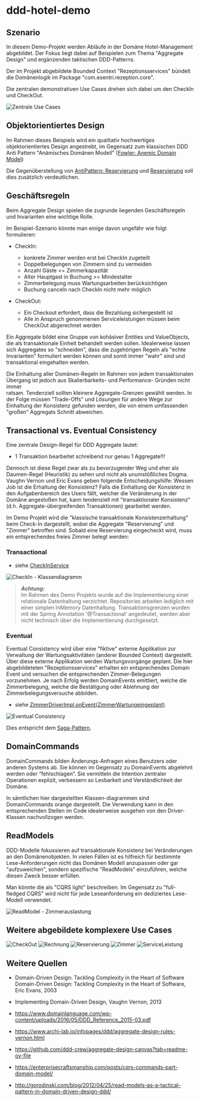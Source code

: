 # ddd-hotel-demo

## Szenario

In diesem Demo-Projekt werden Abläufe in der Domäne Hotel-Management abgebildet.
Der Fokus liegt dabei auf Beispielen zum Thema "Aggregate Design" und ergänzenden taktischen DDD-Patterns.

Der im Projekt abgebildete Bounded Context "Rezeptionsservices" bündelt die Domänenlogik 
im Package "<a ref="./src/main/java/com/esentri/rezeption/core">com.esentri.rezeption.core</a>".

Die zentralen demonstrativen Use Cases drehen sich dabei um den CheckIn und CheckOut.

![Zentrale Use Cases](./images/rezeptionsservices.png "Zentrale Use Cases")

## Objektorientiertes Design

Im Rahmen dieses Beispiels wird ein qualitativ hochwertiges objektorientiertes Design angestrebt, im Gegensatz zum 
klassischen DDD Anti Pattern "Anämisches Domänen Modell" ([Fowler: Anemic Domain Model](https://martinfowler.com/bliki/AnemicDomainModel.html))

Die Gegenüberstellung von [AntiPattern: Reservierung](./src/test/java/antipattern/Reservierung.java)
und [Reservierung](./src/main/java/com/esentri/rezeption/core/domain/reservierung/Reservierung.java) soll dies zusätzlich verdeutlichen.

## Geschäftsregeln 

Beim Aggregate Design spielen die zugrunde liegenden Geschäftsregeln und Invarianten eine wichtige Rolle.

Im Beispiel-Szenario könnte man einige davon ungefähr wie folgt formulieren:

- CheckIn:
  - konkrete Zimmer werden erst bei CheckIn zugeteilt
  - Doppelbelegungen von Zimmern sind zu vermeiden
  - Anzahl Gäste <= Zimmerkapazität
  - Alter Hauptgast in Buchung >= Mindestalter
  - Zimmerbelegung muss Wartungsarbeiten berücksichtigen
  - Buchung canceln nach CheckIn nicht mehr möglich

- CheckOut:
  - Ein Checkout erfordert, dass die Bezahlung sichergestellt ist
  - Alle in Anspruch genommenen Serviceleistungen müssen beim CheckOut abgerechnet werden

Ein Aggregate bildet eine Gruppe von kohäsiver Entities und ValueObjects, 
die als transaktionale Einheit behandelt werden sollen. Idealerweise lassen sich Aggregates so "schneiden", dass die 
zugehörigen Regeln als "echte Invarianten" formuliert werden können und somit immer "wahr" sind und transaktional eingehalten werden.

Die Einhaltung aller Domänen-Regeln im Rahmen von jedem transaktionalen Übergang ist jedoch aus Skalierbarkeits- und Performance- Gründen nicht immer  
ratsam. Tendenziell sollten kleinere Aggregate-Grenzen gewählt werden. In der Folge müssen "Trade-Offs" und Lösungen für andere Wege
zur Einhaltung der Konsistenz gefunden werden, die von einem umfassenden "großen" Aggregats Schnitt abweichen.

## Transactional vs. Eventual Consistency

Eine zentrale Design-Regel für DDD Aggregate lautet: 
- 1 Transaktion bearbeitet schreibend nur genau 1 Aggregate!!!

Dennoch ist diese Regel zwar als zu bevorzugender Weg und eher als Daumen-Regel (Heuristik) zu sehen und nicht als unumstößliches Dogma.
Vaughn Vernon und Eric Evans geben folgende Entscheidungshilfe: Wessen Job ist die Erhaltung der Konsistenz?
Falls die Einhaltung der Konsistenz in den Aufgabenbereich des Users fällt, welcher die Veränderung in der Domäne angestoßen hat, 
kann tendenziell mit "transaktionaler Konsistenz" (d.h. Aggregate-übergreifenden Transaktionen) gearbeitet werden.

Im Demo Projekt wird die "klassische transaktionale Konsistenzerhaltung" beim Check-In dargestellt, wobei die Aggregate
"Reservierung" und "Zimmer" betroffen sind. Sobald eine Reservierung eingecheckt wird, muss ein entsprechendes freies Zimmer belegt werden:

### Transactional
- siehe [CheckInService](./src/main/java/com/esentri/rezeption/core/domain/reservierung/CheckInService.java)

![CheckIn - Klassendiagramm](./images/checkin.png "CheckIn - Klassendiagramm")

> **_Achtung:_**  
> Im Rahmen des Demo Projekts wurde auf die Implementierung einer relationale Datenhaltung verzichtet.
> Repositories arbeiten lediglich mit einer simplen InMemory Datenhaltung. 
> Transaktionsgrenzen wurden mit der Spring Annotation '@Transactional' angedeutet, werden aber nicht 
> technisch über die Implementierung durchgesetzt.

### Eventual
Eventual Consistency wird über eine "fiktive" externe Applikation zur Verwaltung der Wartungsaktivitäten 
(anderer Bounded Context) dargestellt. Über diese externe Applikation werden Wartungsvorgänge geplant.
Die hier abgebildeteten "Rezeptionsservices" erhalten ein entsprechendes Domain Event und versuchen die entsprechenden 
Zimmer-Belegungen vorzunehmen. Je nach Erfolg werden DomainEvents emittiert, welche die Zimmerbelegung, welche die 
Bestätigung oder Ablehnung der Zimmerbelegungsversuche abbilden.

- siehe [ZimmerDriverImpl.onEvent(ZimmerWartungeingeplant)](./src/main/java/com/esentri/rezeption/inbound/ZimmerDriverImpl.java)

![Eventual Consistency](./images/eventual.png)

Dies entspricht dem [Saga-Pattern](https://microservices.io/patterns/data/saga.html).

## DomainCommands

DomainCommands bilden Änderungs-Anfragen eines Benutzers oder anderen Systems ab.
Sie können im Gegensatz zu DomainEvents abgelehnt werden oder “fehlschlagen”.
Sie vermitteln die Intention zentraler Operationen explizit, verbessern so Lesbarkeit und Verständlichkeit der Domäne.

In sämtlichen hier dargestellten Klassen-diagrammen sind DomainCommands orange dargestellt. 
Die Verwendung kann in den entsprechenden Stellen im Code idealerweise ausgehen von den Driver-Klassen nachvollzogen werden.

## ReadModels

DDD-Modelle fokussieren auf transaktionale Konsistenz bei Veränderungen an den Domänenobjekten.
In vielen Fällen ist es hilfreich für bestimmte Lese-Anforderungen nicht das Domänen Modell anzupassen 
oder gar "aufzuweichen", sondern spezifische "ReadModels" einzuführen, welche diesen Zweck besser erfüllen.

Man könnte die als "CQRS light" beschreiben. Im Gegensatz zu "full-fledged CQRS" wird nicht für jede Leseanforderung ein dediziertes
Lese-Modell verwendet.

![ReadModel - Zimmerauslastung](./images/readmodel.png)

## Weitere abgebildete komplexere Use Cases 

![CheckOut](./images/checkout.png)
![Rechnung](./images/rechnung.png)
![Reservierung](./images/reservierung.png)
![Zimmer](./images/zimmer.png)
![ServiceLeistung](./images/serviceleistung.png)

## Weitere Quellen

- Domain-Driven Design: Tackling Complexity in the Heart of Software
Domain-Driven Design: Tackling Complexity in the Heart of Software, Eric Evans, 2003
- Implementing Domain-Driven Design, Vaughn Vernon, 2013
- https://www.domainlanguage.com/wp-content/uploads/2016/05/DDD_Reference_2015-03.pdf

- https://www.archi-lab.io/infopages/ddd/aggregate-design-rules-vernon.html

- https://github.com/ddd-crew/aggregate-design-canvas?tab=readme-ov-file

- https://enterprisecraftsmanship.com/posts/cqrs-commands-part-domain-model/

- http://gorodinski.com/blog/2012/04/25/read-models-as-a-tactical-pattern-in-domain-driven-design-ddd/

